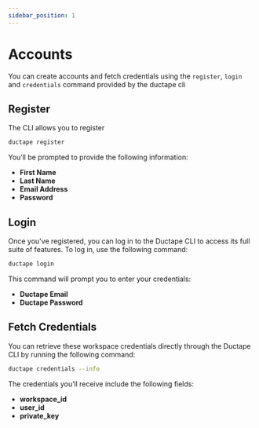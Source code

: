 ```yaml
---
sidebar_position: 1
---
```


# Accounts

You can create accounts and fetch credentials using the `register`, `login` and `credentials` command provided by the ductape cli

## Register

The CLI allows you to register


``` bash
ductape register
```

You’ll be prompted to provide the following information:

- **First Name**
- **Last Name**
- **Email Address**
- **Password**

## Login

Once you've registered, you can log in to the Ductape CLI to access its full suite of features. To log in, use the following command:

```bash
ductape login
```

This command will prompt you to enter your credentials:

- **Ductape Email**
- **Ductape Password**


## Fetch Credentials

You can retrieve these workspace credentials directly through the Ductape CLI by running the following command:

```bash
ductape credentials --info
```

The credentials you’ll receive include the following fields:

- **workspace_id**
- **user_id**
- **private_key**